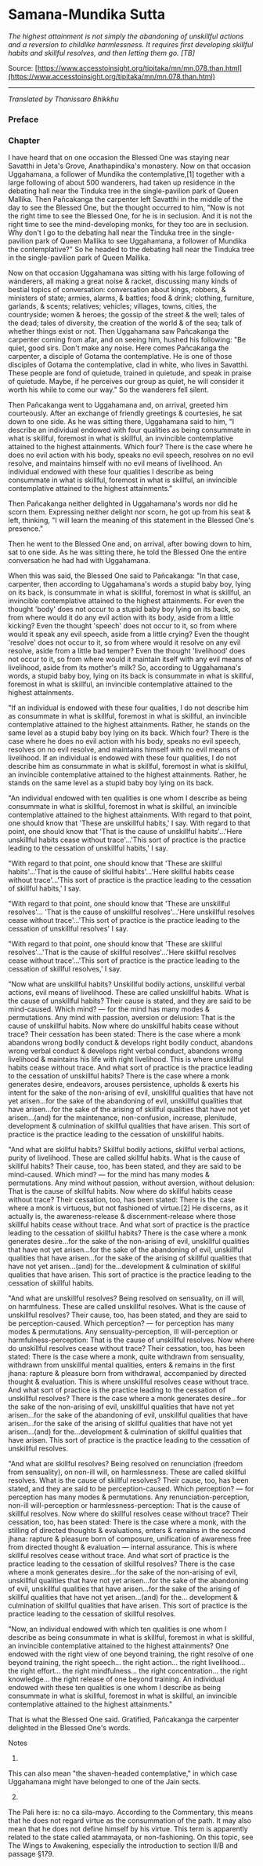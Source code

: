 # Samana-Mundika Sutta

*The highest attainment is not simply the abandoning of unskillful actions and a reversion to childlike harmlessness. It requires first developing skillful habits and skillful resolves, and then letting them go. [TB]*

Source: [https://www.accesstoinsight.org/tipitaka/mn/mn.078.than.html](https://www.accesstoinsight.org/tipitaka/mn/mn.078.than.html)

---

*Translated by Thanissaro Bhikkhu*

### Preface

### Chapter

I have heard that on one occasion the Blessed One was staying near Savatthi in Jeta's Grove, Anathapindika's monastery. Now on that occasion Uggahamana, a follower of Mundika the contemplative,[1] together with a large following of about 500 wanderers, had taken up residence in the debating hall near the Tinduka tree in the single-pavilion park of Queen Mallika. Then Pañcakanga the carpenter left Savatthi in the middle of the day to see the Blessed One, but the thought occurred to him, "Now is not the right time to see the Blessed One, for he is in seclusion. And it is not the right time to see the mind-developing monks, for they too are in seclusion. Why don't I go to the debating hall near the Tinduka tree in the single-pavilion park of Queen Mallika to see Uggahamana, a follower of Mundika the contemplative?" So he headed to the debating hall near the Tinduka tree in the single-pavilion park of Queen Mallika.

Now on that occasion Uggahamana was sitting with his large following of wanderers, all making a great noise & racket, discussing many kinds of bestial topics of conversation: conversation about kings, robbers, & ministers of state; armies, alarms, & battles; food & drink; clothing, furniture, garlands, & scents; relatives; vehicles; villages, towns, cities, the countryside; women & heroes; the gossip of the street & the well; tales of the dead; tales of diversity, the creation of the world & of the sea; talk of whether things exist or not. Then Uggahamana saw Pañcakanga the carpenter coming from afar, and on seeing him, hushed his following: "Be quiet, good sirs. Don't make any noise. Here comes Pañcakanga the carpenter, a disciple of Gotama the contemplative. He is one of those disciples of Gotama the contemplative, clad in white, who lives in Savatthi. These people are fond of quietude, trained in quietude, and speak in praise of quietude. Maybe, if he perceives our group as quiet, he will consider it worth his while to come our way." So the wanderers fell silent.

Then Pañcakanga went to Uggahamana and, on arrival, greeted him courteously. After an exchange of friendly greetings & courtesies, he sat down to one side. As he was sitting there, Uggahamana said to him, "I describe an individual endowed with four qualities as being consummate in what is skillful, foremost in what is skillful, an invincible contemplative attained to the highest attainments. Which four? There is the case where he does no evil action with his body, speaks no evil speech, resolves on no evil resolve, and maintains himself with no evil means of livelihood. An individual endowed with these four qualities I describe as being consummate in what is skillful, foremost in what is skillful, an invincible contemplative attained to the highest attainments."

Then Pañcakanga neither delighted in Uggahamana's words nor did he scorn them. Expressing neither delight nor scorn, he got up from his seat & left, thinking, "I will learn the meaning of this statement in the Blessed One's presence."

Then he went to the Blessed One and, on arrival, after bowing down to him, sat to one side. As he was sitting there, he told the Blessed One the entire conversation he had had with Uggahamana.

When this was said, the Blessed One said to Pañcakanga: "In that case, carpenter, then according to Uggahamana's words a stupid baby boy, lying on its back, is consummate in what is skillful, foremost in what is skillful, an invincible contemplative attained to the highest attainments. For even the thought 'body' does not occur to a stupid baby boy lying on its back, so from where would it do any evil action with its body, aside from a little kicking? Even the thought 'speech' does not occur to it, so from where would it speak any evil speech, aside from a little crying? Even the thought 'resolve' does not occur to it, so from where would it resolve on any evil resolve, aside from a little bad temper? Even the thought 'livelihood' does not occur to it, so from where would it maintain itself with any evil means of livelihood, aside from its mother's milk? So, according to Uggahamana's words, a stupid baby boy, lying on its back is consummate in what is skillful, foremost in what is skillful, an invincible contemplative attained to the highest attainments.

"If an individual is endowed with these four qualities, I do not describe him as consummate in what is skillful, foremost in what is skillful, an invincible contemplative attained to the highest attainments. Rather, he stands on the same level as a stupid baby boy lying on its back. Which four? There is the case where he does no evil action with his body, speaks no evil speech, resolves on no evil resolve, and maintains himself with no evil means of livelihood. If an individual is endowed with these four qualities, I do not describe him as consummate in what is skillful, foremost in what is skillful, an invincible contemplative attained to the highest attainments. Rather, he stands on the same level as a stupid baby boy lying on its back.

"An individual endowed with ten qualities is one whom I describe as being consummate in what is skillful, foremost in what is skillful, an invincible contemplative attained to the highest attainments. With regard to that point, one should know that 'These are unskillful habits,' I say. With regard to that point, one should know that 'That is the cause of unskillful habits'...'Here unskillful habits cease without trace'...'This sort of practice is the practice leading to the cessation of unskillful habits,' I say.

"With regard to that point, one should know that 'These are skillful habits'...'That is the cause of skillful habits'...'Here skillful habits cease without trace'...'This sort of practice is the practice leading to the cessation of skillful habits,' I say.

"With regard to that point, one should know that 'These are unskillful resolves'... 'That is the cause of unskillful resolves'...'Here unskillful resolves cease without trace'...'This sort of practice is the practice leading to the cessation of unskillful resolves' I say.

"With regard to that point, one should know that 'These are skillful resolves'...'That is the cause of skillful resolves'...'Here skillful resolves cease without trace'...'This sort of practice is the practice leading to the cessation of skillful resolves,' I say.

"Now what are unskillful habits? Unskillful bodily actions, unskillful verbal actions, evil means of livelihood. These are called unskillful habits. What is the cause of unskillful habits? Their cause is stated, and they are said to be mind-caused. Which mind? — for the mind has many modes & permutations. Any mind with passion, aversion or delusion: That is the cause of unskillful habits. Now where do unskillful habits cease without trace? Their cessation has been stated: There is the case where a monk abandons wrong bodily conduct & develops right bodily conduct, abandons wrong verbal conduct & develops right verbal conduct, abandons wrong livelihood & maintains his life with right livelihood. This is where unskillful habits cease without trace. And what sort of practice is the practice leading to the cessation of unskillful habits? There is the case where a monk generates desire, endeavors, arouses persistence, upholds & exerts his intent for the sake of the non-arising of evil, unskillful qualities that have not yet arisen...for the sake of the abandoning of evil, unskillful qualities that have arisen...for the sake of the arising of skillful qualities that have not yet arisen...(and) for the maintenance, non-confusion, increase, plenitude, development & culmination of skillful qualities that have arisen. This sort of practice is the practice leading to the cessation of unskillful habits.

"And what are skillful habits? Skillful bodily actions, skillful verbal actions, purity of livelihood. These are called skillful habits. What is the cause of skillful habits? Their cause, too, has been stated, and they are said to be mind-caused. Which mind? — for the mind has many modes & permutations. Any mind without passion, without aversion, without delusion: That is the cause of skillful habits. Now where do skillful habits cease without trace? Their cessation, too, has been stated: There is the case where a monk is virtuous, but not fashioned of virtue.[2] He discerns, as it actually is, the awareness-release & discernment-release where those skillful habits cease without trace. And what sort of practice is the practice leading to the cessation of skillful habits? There is the case where a monk generates desire...for the sake of the non-arising of evil, unskillful qualities that have not yet arisen...for the sake of the abandoning of evil, unskillful qualities that have arisen...for the sake of the arising of skillful qualities that have not yet arisen...(and) for the...development & culmination of skillful qualities that have arisen. This sort of practice is the practice leading to the cessation of skillful habits.

"And what are unskillful resolves? Being resolved on sensuality, on ill will, on harmfulness. These are called unskillful resolves. What is the cause of unskillful resolves? Their cause, too, has been stated, and they are said to be perception-caused. Which perception? — for perception has many modes & permutations. Any sensuality-perception, ill will-perception or harmfulness-perception: That is the cause of unskillful resolves. Now where do unskillful resolves cease without trace? Their cessation, too, has been stated: There is the case where a monk, quite withdrawn from sensuality, withdrawn from unskillful mental qualities, enters & remains in the first jhana: rapture & pleasure born from withdrawal, accompanied by directed thought & evaluation. This is where unskillful resolves cease without trace. And what sort of practice is the practice leading to the cessation of unskillful resolves? There is the case where a monk generates desire...for the sake of the non-arising of evil, unskillful qualities that have not yet arisen...for the sake of the abandoning of evil, unskillful qualities that have arisen...for the sake of the arising of skillful qualities that have not yet arisen...(and) for the...development & culmination of skillful qualities that have arisen. This sort of practice is the practice leading to the cessation of unskillful resolves.

"And what are skillful resolves? Being resolved on renunciation (freedom from sensuality), on non-ill will, on harmlessness. These are called skillful resolves. What is the cause of skillful resolves? Their cause, too, has been stated, and they are said to be perception-caused. Which perception? — for perception has many modes & permutations. Any renunciation-perception, non-ill will-perception or harmlessness-perception: That is the cause of skillful resolves. Now where do skillful resolves cease without trace? Their cessation, too, has been stated: There is the case where a monk, with the stilling of directed thoughts & evaluations, enters & remains in the second jhana: rapture & pleasure born of composure, unification of awareness free from directed thought & evaluation — internal assurance. This is where skillful resolves cease without trace. And what sort of practice is the practice leading to the cessation of skillful resolves? There is the case where a monk generates desire...for the sake of the non-arising of evil, unskillful qualities that have not yet arisen...for the sake of the abandoning of evil, unskillful qualities that have arisen...for the sake of the arising of skillful qualities that have not yet arisen...(and) for the... development & culmination of skillful qualities that have arisen. This sort of practice is the practice leading to the cessation of skillful resolves.

"Now, an individual endowed with which ten qualities is one whom I describe as being consummate in what is skillful, foremost in what is skillful, an invincible contemplative attained to the highest attainments? One endowed with the right view of one beyond training, the right resolve of one beyond training, the right speech... the right action... the right livelihood... the right effort... the right mindfulness... the right concentration... the right knowledge... the right release of one beyond training. An individual endowed with these ten qualities is one whom I describe as being consummate in what is skillful, foremost in what is skillful, an invincible contemplative attained to the highest attainments."

That is what the Blessed One said. Gratified, Pañcakanga the carpenter delighted in the Blessed One's words.

Notes

1.

This can also mean "the shaven-headed contemplative," in which case Uggahamana might have belonged to one of the Jain sects.

2.

The Pali here is: no ca sila-mayo. According to the Commentary, this means that he does not regard virtue as the consummation of the path. It may also mean that he does not define himself by his virtue. This term is apparently related to the state called atammayata, or non-fashioning. On this topic, see The Wings to Awakening, especially the introduction to section II/B and passage §179.